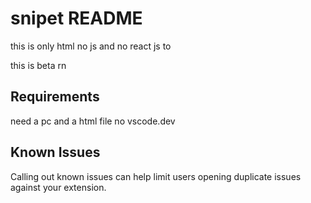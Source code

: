# snipet README

this is only html no js and no react js to 

this is beta rn

## Requirements

need a pc and a html file no vscode.dev 
## Known Issues

Calling out known issues can help limit users opening duplicate issues against your extension.
